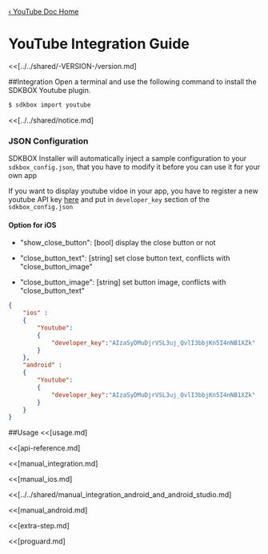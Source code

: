 [&#8249; YouTube Doc Home](./)

<h1>YouTube Integration Guide</h1>
<<[../../shared/-VERSION-/version.md]

##Integration
Open a terminal and use the following command to install the SDKBOX Youtube plugin.
```bash
$ sdkbox import youtube
```

<<[../../shared/notice.md]

<!--## Configuration
<<[../../shared/sdkbox_cloud.md]
<<[../../shared/remote_application_config.md]-->

### JSON Configuration
SDKBOX Installer will automatically inject a sample configuration to your `sdkbox_config.json`, that you have to modify it before you can use it for your own app

If you want to display youtube vidoe in your app, you have to register a new youtube API key [here](https://developers.google.com/youtube/android/player/register#Create_API_Keys) and put in `developer_key` section of the `sdkbox_config.json`

#### Option for iOS

- "show_close_button": [bool] display the close button or not

- "close_button_text": [string] set close button text, conflicts with "close_button_image"

- "close_button_image": [string] set button image, conflicts with "close_button_text"

```json
{
    "ios" :
    {
        "Youtube":
        {
            "developer_key":"AIzaSyDMuDjrVSL3uj_QvlI3bbjKn5I4nNB1XZk"
        }
    },
    "android" :
    {
        "Youtube":
        {
            "developer_key":"AIzaSyDMuDjrVSL3uj_QvlI3bbjKn5I4nNB1XZk"
        }
    }
}
```

##Usage
<<[usage.md]

<<[api-reference.md]

<<[manual_integration.md]

<<[manual_ios.md]

<<[../../shared/manual_integration_android_and_android_studio.md]

<<[manual_android.md]

<<[extra-step.md]

<<[proguard.md]

